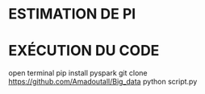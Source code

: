 # ESTIMATION DE PI

# EXÉCUTION DU CODE
open terminal
pip install pyspark
git clone https://github.com/Amadoutall/Big_data
python script.py
